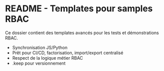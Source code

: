 # README - Templates pour samples RBAC

Ce dossier contient des templates avancés pour les tests et démonstrations RBAC.

- Synchronisation JS/Python
- Prêt pour CI/CD, factorisation, import/export centralisé
- Respect de la logique métier RBAC
- .keep pour versionnement
